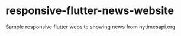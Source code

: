 # responsive-flutter-news-website
Sample responsive flutter website showing news from nytimesapi.org 
